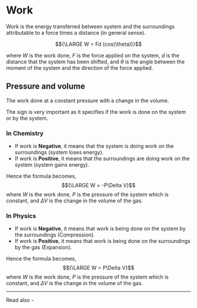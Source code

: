 # Work
Work is the energy transferred between system and the surroundings attributable to a force times a distance (in general sense). 

$${\LARGE W = Fd  (cos(\theta))}$$

where *W* is the work done,
*F* is the force applied on the system,
*d* is the distance that the system has been shifted, and
${\theta}$ is the angle between the moment of the system and the direction of the force applied.

## Pressure and volume
The work done at a constant pressure with a change in the volume.

The sign is very important as it specifies if the work is done on the system or by the system.

### In Chemistry
- If work is **Negative**, it means that the system is doing work on the surroundings (system loses energy).
- If work is **Positive**, it means that the surroundings are doing work on the system (system gains energy).

Hence the formula becomes,
$${\LARGE W = -P\Delta V}$$
where *W* is the work done,
*P* is the pressure of the system which is constant, and
${\Delta V}$ is the change in the volume of the gas.

### In Physics

- If work is **Negative**, it means that work is being done on the system by the surroundings (Compression).
- If work is **Positive**, it means that work is being done on the surroundings by the gas (Expansion).

Hence the formula becomes,
$${\LARGE W = P\Delta V}$$
where *W* is the work done,
*P* is the pressure of the system which is constant, and
${\Delta V}$ is the change in the volume of the gas.




---
Read also - 